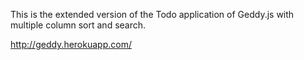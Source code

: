 This is the extended version of the Todo application of Geddy.js
with multiple column sort and search.

http://geddy.herokuapp.com/

